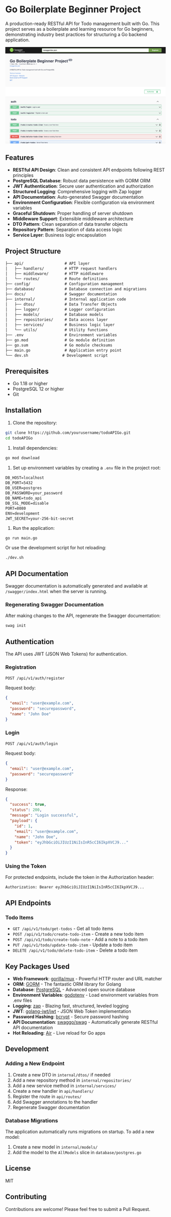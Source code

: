 # Go Boilerplate Beginner Project

A production-ready RESTful API for Todo management built with Go. This project serves as a boilerplate and learning resource for Go beginners, demonstrating industry best practices for structuring a Go backend application.

<img src='./docs/pres.png' />

## Features

- **RESTful API Design**: Clean and consistent API endpoints following REST principles
- **PostgreSQL Database**: Robust data persistence with GORM ORM
- **JWT Authentication**: Secure user authentication and authorization
- **Structured Logging**: Comprehensive logging with Zap logger
- **API Documentation**: Auto-generated Swagger documentation
- **Environment Configuration**: Flexible configuration via environment variables
- **Graceful Shutdown**: Proper handling of server shutdown
- **Middleware Support**: Extensible middleware architecture
- **DTO Pattern**: Clean separation of data transfer objects
- **Repository Pattern**: Separation of data access logic
- **Service Layer**: Business logic encapsulation

## Project Structure

```text
├── api/                  # API layer
│   ├── handlers/         # HTTP request handlers
│   ├── middleware/       # HTTP middleware
│   └── routes/           # Route definitions
├── config/               # Configuration management
├── database/             # Database connection and migrations
├── docs/                 # Swagger documentation
├── internal/             # Internal application code
│   ├── dtos/             # Data Transfer Objects
│   ├── logger/           # Logger configuration
│   ├── models/           # Database models
│   ├── repositories/     # Data access layer
│   ├── services/         # Business logic layer
│   └── utils/            # Utility functions
├── .env                  # Environment variables
├── go.mod                # Go module definition
├── go.sum                # Go module checksums
├── main.go               # Application entry point
└── dev.sh               # Development script
```

## Prerequisites

- Go 1.18 or higher
- PostgreSQL 12 or higher
- Git

## Installation

1. Clone the repository:

```bash
git clone https://github.com/yourusername/todoAPIGo.git
cd todoAPIGo
```

1. Install dependencies:

```bash
go mod download
```

1. Set up environment variables by creating a `.env` file in the project root:

```env
DB_HOST=localhost
DB_PORT=5432
DB_USER=postgres
DB_PASSWORD=your_password
DB_NAME=todo_api
DB_SSL_MODE=disable
PORT=8080
ENV=development
JWT_SECRET=your-256-bit-secret
```

1. Run the application:

```bash
go run main.go
```

Or use the development script for hot reloading:

```bash
./dev.sh
```

## API Documentation

Swagger documentation is automatically generated and available at `/swagger/index.html` when the server is running.

### Regenerating Swagger Documentation

After making changes to the API, regenerate the Swagger documentation:

```bash
swag init
```

## Authentication

The API uses JWT (JSON Web Tokens) for authentication.

### Registration

```http
POST /api/v1/auth/register
```

Request body:

```json
{
  "email": "user@example.com",
  "password": "securepassword",
  "name": "John Doe"
}
```

### Login

```http
POST /api/v1/auth/login
```

Request body:

```json
{
  "email": "user@example.com",
  "password": "securepassword"
}
```

Response:

```json
{
  "success": true,
  "status": 200,
  "message": "Login successful",
  "payload": {
    "id": 1,
    "email": "user@example.com",
    "name": "John Doe",
    "token": "eyJhbGciOiJIUzI1NiIsInR5cCI6IkpXVCJ9..."
  }
}
```

### Using the Token

For protected endpoints, include the token in the Authorization header:

```http
Authorization: Bearer eyJhbGciOiJIUzI1NiIsInR5cCI6IkpXVCJ9...
```

## API Endpoints

### Todo Items

- `GET /api/v1/todo/get-todos` - Get all todo items
- `POST /api/v1/todo/create-todo-item` - Create a new todo item
- `POST /api/v1/todo/create-todo-note` - Add a note to a todo item
- `PUT /api/v1/todo/update-todo-item` - Update a todo item
- `DELETE /api/v1/todo/delete-todo-item` - Delete a todo item

## Key Packages Used

- **Web Framework**: [gorilla/mux](https://github.com/gorilla/mux) - Powerful HTTP router and URL matcher
- **ORM**: [GORM](https://gorm.io/) - The fantastic ORM library for Golang
- **Database**: [PostgreSQL](https://www.postgresql.org/) - Advanced open source database
- **Environment Variables**: [godotenv](https://github.com/joho/godotenv) - Load environment variables from .env files
- **Logging**: [zap](https://github.com/uber-go/zap) - Blazing fast, structured, leveled logging
- **JWT**: [golang-jwt/jwt](https://github.com/golang-jwt/jwt) - JSON Web Token implementation
- **Password Hashing**: [bcrypt](https://golang.org/x/crypto/bcrypt) - Secure password hashing
- **API Documentation**: [swaggo/swag](https://github.com/swaggo/swag) - Automatically generate RESTful API documentation
- **Hot Reloading**: [Air](https://github.com/cosmtrek/air) - Live reload for Go apps

## Development

### Adding a New Endpoint

1. Create a new DTO in `internal/dtos/` if needed
2. Add a new repository method in `internal/repositories/`
3. Add a new service method in `internal/services/`
4. Create a new handler in `api/handlers/`
5. Register the route in `api/routes/`
6. Add Swagger annotations to the handler
7. Regenerate Swagger documentation

### Database Migrations

The application automatically runs migrations on startup. To add a new model:

1. Create a new model in `internal/models/`
2. Add the model to the `AllModels` slice in `database/postgres.go`

## License

MIT

## Contributing

Contributions are welcome! Please feel free to submit a Pull Request.
